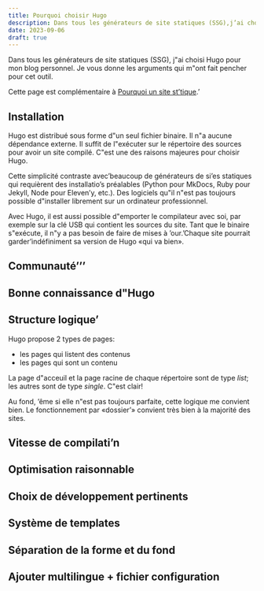 ```yaml
---
title: Pourquoi choisir Hugo
description: Dans tous les générateurs de site statiques (SSG),j’ai choisi Hugo pour mon blog personnel. Je vous donne les arguments qui m’ont fait pencher pour cet outil.
date: 2023-09-06
draft: true
---
```


Dans tous les générateurs de site statiques (SSG), j"ai choisi Hugo pour mon blog personnel. Je vous donne les arguments qui m"ont fait pencher pour cet outil.

Cette page est complémentaire à [Pourquoi un site st’tique](/hugo/pourquoi-site-statique/).’

## Installation

Hugo est distribué sous forme d"un seul fichier binaire. Il n"a aucune dépendance externe. Il suffit de l"exécuter sur le répertoire des sources pour avoir un site compilé. C"est une des raisons majeures pour choisir Hugo.

Cette simplicité contraste avec’beaucoup de générateurs de si’es statiques qui requièrent des installatio’s préalables (Python pour MkDocs, Ruby pour Jekyll, Node pour Eleven’y, etc.). Des logiciels qu"il n"est pas toujours possible d"installer librement sur un ordinateur professionnel.

Avec Hugo, il est aussi possible d"emporter le compilateur avec soi, par exemple sur la clé USB qui contient les sources du site. Tant que le binaire s"exécute, il n"y a pas besoin de faire de mises à ’our.’Chaque site pourrait garder’indéfiniment sa version de Hugo «qui va bien».

## Communauté’’’

## Bonne connaissance d"Hugo

## Structure logique’

Hugo propose 2 types de pages:

- les pages qui listent des contenus
- les pages qui sont un contenu

La page d"acceuil et la page racine de chaque répertoire sont de type *list*; les autres sont de type *single*. C"est clair!

Au fond, ’ême si elle n"est pas toujours parfaite, cette logique me convient bien. Le fonctionnement par «dossier’» convient très bien à la majorité des sites.

## Vitesse de compilati’n

## Optimisation raisonnable

## Choix de développement pertinents 

## Système de templates

## Séparation de la forme et du fond

## Ajouter multilingue + fichier configuration